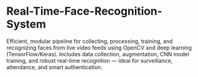 # Real-Time-Face-Recognition-System
Efficient, modular pipeline for collecting, processing, training, and recognizing faces from live video feeds using OpenCV and deep learning (TensorFlow/Keras). Includes data collection, augmentation, CNN model training, and robust real-time recognition — ideal for surveillance, attendance, and smart authentication.

